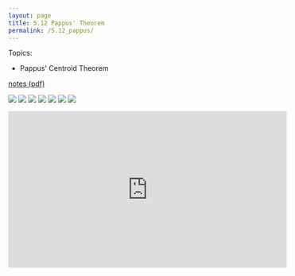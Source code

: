 ```yaml
---
layout: page
title: 5.12 Pappus' Theorem
permalink: /5.12_pappus/
---
```


Topics:
- Pappus' Centroid Theorem 

[notes (pdf)](MultiV_5.12_Pappus.pdf) 

![](0.png)
![](1.png)
![](2.png)
![](3.png)
![](4.png)
![](5.png)
![](6.png)

<iframe width="560" height="315" src="https://www.youtube.com/embed/DRky8pXT8rU" title="YouTube video player" frameborder="0" allow="accelerometer; autoplay; clipboard-write; encrypted-media; gyroscope; picture-in-picture" allowfullscreen></iframe>

